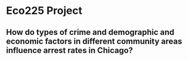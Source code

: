 # Eco225 Project

## How do types of crime and demographic and economic factors in different community areas influence arrest rates in Chicago?

